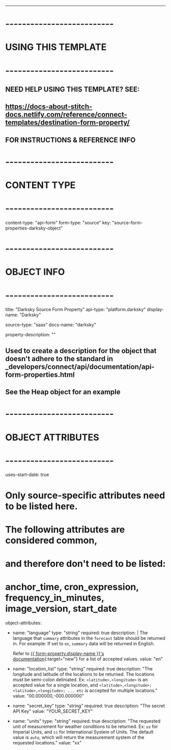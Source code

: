 ---
# -------------------------- #
#     USING THIS TEMPLATE    #
# -------------------------- #

## NEED HELP USING THIS TEMPLATE? SEE:
## https://docs-about-stitch-docs.netlify.com/reference/connect-templates/destination-form-property/
## FOR INSTRUCTIONS & REFERENCE INFO


# -------------------------- #
#        CONTENT TYPE        #
# -------------------------- #

content-type: "api-form"
form-type: "source"
key: "source-form-properties-darksky-object"


# -------------------------- #
#        OBJECT INFO         #
# -------------------------- #

title: "Darksky Source Form Property"
api-type: "platform.darksky"
display-name: "Darksky"

source-type: "saas"
docs-name: "darksky"

property-description: ""
## Used to create a description for the object that doesn't adhere to the standard in _developers/connect/api/documentation/api-form-properties.html
## See the Heap object for an example


# -------------------------- #
#      OBJECT ATTRIBUTES     #
# -------------------------- #

uses-start-date: true

# Only source-specific attributes need to be listed here.
# The following attributes are considered common,
# and therefore don't need to be listed:
# anchor_time, cron_expression, frequency_in_minutes, image_version, start_date 

object-attributes:
  - name: "language"
    type: "string"
    required: true
    description: |
      The language that `summary` attributes in the `forecast` table should be returned in. For example: If set to `en`, `summary` data will be returned in English.
      
      Refer to [{{ form-property.display-name }}'s documentation](https://darksky.net/dev/docs#time-machine-request){:target="new"} for a list of accepted values.
    value: "en"

  - name: "location_list"
    type: "string"
    required: true
    description: "The longitude and latitude of the locations to be returned. The locations must be semi-colon deliniated. Ex: `<latitude>,<longitude>` is an accepted value for a single location, and `<latitude>,<longitude>;<latitude>,<longitude>; ... etc` is accepted for multiple locations."
    value: "00.000000,-000.000000"
    
  - name: "secret_key"
    type: "string"
    required: true
    description: "The secret API Key"
    value: "YOUR_SECRET_KEY"
    
  - name: "units"
    type: "string"
    required: true
    description: "The requested unit of measurement for weather conditions to be returned. Ex: `us` for Imperial Units, and `si` for International System of Units. The default value is `auto`, which will return the measurement system of the requested locations."
    value: "xx"      